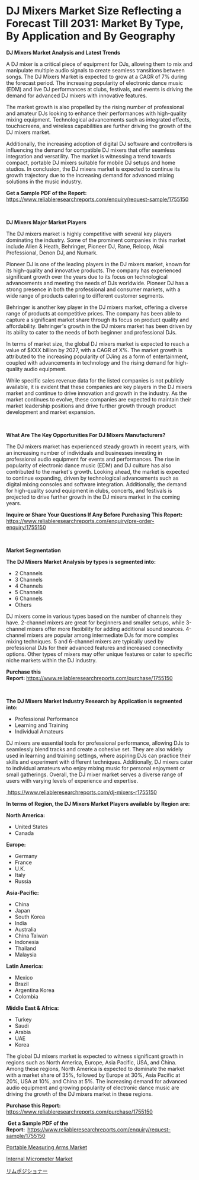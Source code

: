 <p><h1>DJ Mixers Market Size Reflecting a Forecast Till 2031: Market By Type, By Application and By Geography</h1></p><p><strong>DJ Mixers Market Analysis and Latest Trends</strong></p>
<p><p>A DJ mixer is a critical piece of equipment for DJs, allowing them to mix and manipulate multiple audio signals to create seamless transitions between songs. The DJ Mixers Market is expected to grow at a CAGR of 7% during the forecast period. The increasing popularity of electronic dance music (EDM) and live DJ performances at clubs, festivals, and events is driving the demand for advanced DJ mixers with innovative features. </p><p>The market growth is also propelled by the rising number of professional and amateur DJs looking to enhance their performances with high-quality mixing equipment. Technological advancements such as integrated effects, touchscreens, and wireless capabilities are further driving the growth of the DJ mixers market. </p><p>Additionally, the increasing adoption of digital DJ software and controllers is influencing the demand for compatible DJ mixers that offer seamless integration and versatility. The market is witnessing a trend towards compact, portable DJ mixers suitable for mobile DJ setups and home studios. In conclusion, the DJ mixers market is expected to continue its growth trajectory due to the increasing demand for advanced mixing solutions in the music industry.</p></p>
<p><strong>Get a Sample PDF of the Report:&nbsp;</strong> <a href="https://www.reliableresearchreports.com/enquiry/request-sample/1755150">https://www.reliableresearchreports.com/enquiry/request-sample/1755150</a></p>
<p>&nbsp;</p>
<p><strong>DJ Mixers Major Market Players</strong></p>
<p><p>The DJ mixers market is highly competitive with several key players dominating the industry. Some of the prominent companies in this market include Allen & Heath, Behringer, Pioneer DJ, Rane, Reloop, Akai Professional, Denon DJ, and Numark. </p><p>Pioneer DJ is one of the leading players in the DJ mixers market, known for its high-quality and innovative products. The company has experienced significant growth over the years due to its focus on technological advancements and meeting the needs of DJs worldwide. Pioneer DJ has a strong presence in both the professional and consumer markets, with a wide range of products catering to different customer segments. </p><p>Behringer is another key player in the DJ mixers market, offering a diverse range of products at competitive prices. The company has been able to capture a significant market share through its focus on product quality and affordability. Behringer's growth in the DJ mixers market has been driven by its ability to cater to the needs of both beginner and professional DJs.</p><p>In terms of market size, the global DJ mixers market is expected to reach a value of $XXX billion by 2027, with a CAGR of X%. The market growth is attributed to the increasing popularity of DJing as a form of entertainment, coupled with advancements in technology and the rising demand for high-quality audio equipment.</p><p>While specific sales revenue data for the listed companies is not publicly available, it is evident that these companies are key players in the DJ mixers market and continue to drive innovation and growth in the industry. As the market continues to evolve, these companies are expected to maintain their market leadership positions and drive further growth through product development and market expansion.</p></p>
<p>&nbsp;</p>
<p><strong>What Are The Key Opportunities For DJ Mixers Manufacturers?</strong></p>
<p><p>The DJ mixers market has experienced steady growth in recent years, with an increasing number of individuals and businesses investing in professional audio equipment for events and performances. The rise in popularity of electronic dance music (EDM) and DJ culture has also contributed to the market's growth. Looking ahead, the market is expected to continue expanding, driven by technological advancements such as digital mixing consoles and software integration. Additionally, the demand for high-quality sound equipment in clubs, concerts, and festivals is projected to drive further growth in the DJ mixers market in the coming years.</p></p>
<p><strong>Inquire or Share Your Questions If Any Before Purchasing This Report:</strong> <a href="https://www.reliableresearchreports.com/enquiry/pre-order-enquiry/1755150">https://www.reliableresearchreports.com/enquiry/pre-order-enquiry/1755150</a></p>
<p>&nbsp;</p>
<p><strong>Market Segmentation</strong></p>
<p><strong>The DJ Mixers Market Analysis by types is segmented into:</strong></p>
<p><ul><li>2 Channels</li><li>3 Channels</li><li>4 Channels</li><li>5 Channels</li><li>6 Channels</li><li>Others</li></ul></p>
<p><p>DJ mixers come in various types based on the number of channels they have. 2-channel mixers are great for beginners and smaller setups, while 3-channel mixers offer more flexibility for adding additional sound sources. 4-channel mixers are popular among intermediate DJs for more complex mixing techniques. 5 and 6-channel mixers are typically used by professional DJs for their advanced features and increased connectivity options. Other types of mixers may offer unique features or cater to specific niche markets within the DJ industry.</p></p>
<p><strong>Purchase this Report:&nbsp;</strong><a href="https://www.reliableresearchreports.com/purchase/1755150">https://www.reliableresearchreports.com/purchase/1755150</a></p>
<p>&nbsp;</p>
<p><strong>The DJ Mixers Market Industry Research by Application is segmented into:</strong></p>
<p><ul><li>Professional Performance</li><li>Learning and Training</li><li>Individual Amateurs</li></ul></p>
<p><p>DJ mixers are essential tools for professional performance, allowing DJs to seamlessly blend tracks and create a cohesive set. They are also widely used in learning and training settings, where aspiring DJs can practice their skills and experiment with different techniques. Additionally, DJ mixers cater to individual amateurs who enjoy mixing music for personal enjoyment or small gatherings. Overall, the DJ mixer market serves a diverse range of users with varying levels of experience and expertise.</p></p>
<p><a href="https://www.reliableresearchreports.com/dj-mixers-r1755150">&nbsp;https://www.reliableresearchreports.com/dj-mixers-r1755150</a></p>
<p><strong>In terms of Region, the DJ Mixers Market Players available by Region are:</strong></p>
<p>
    <p> <strong> North America: </strong>
        <ul>
            <li>United States</li>
            <li>Canada</li>
        </ul>
        </p> 
    <p> <strong> Europe: </strong>
        <ul>
            <li>Germany</li>
            <li>France</li>
            <li>U.K.</li>
            <li>Italy</li>
            <li>Russia</li>
        </ul>
        </p> 
    <p> <strong> Asia-Pacific: </strong>
        <ul>
            <li>China</li>
            <li>Japan</li>
            <li>South Korea</li>
            <li>India</li>
            <li>Australia</li>
            <li>China Taiwan</li>
            <li>Indonesia</li>
            <li>Thailand</li>
            <li>Malaysia</li>
        </ul>
        </p> 
    <p> <strong> Latin America: </strong>
        <ul>
            <li>Mexico</li>
            <li>Brazil</li>
            <li>Argentina Korea</li>
            <li>Colombia</li>
        </ul>
        </p> 
    <p> <strong> Middle East & Africa: </strong>
        <ul>
            <li>Turkey</li>
            <li>Saudi</li>
            <li>Arabia</li>
            <li>UAE</li>
            <li>Korea</li>
        </ul>
    </p>
    </p>
<p><p>The global DJ mixers market is expected to witness significant growth in regions such as North America, Europe, Asia Pacific, USA, and China. Among these regions, North America is expected to dominate the market with a market share of 35%, followed by Europe at 30%, Asia Pacific at 20%, USA at 10%, and China at 5%. The increasing demand for advanced audio equipment and growing popularity of electronic dance music are driving the growth of the DJ mixers market in these regions.</p></p>
<p><strong>Purchase this Report: </strong><a href="https://www.reliableresearchreports.com/purchase/1755150">https://www.reliableresearchreports.com/purchase/1755150</a></p>
<p>&nbsp;<strong>Get a Sample PDF of the Report:&nbsp;&nbsp;</strong><a href="https://www.reliableresearchreports.com/enquiry/request-sample/1755150">https://www.reliableresearchreports.com/enquiry/request-sample/1755150</a></p>
<p><strong></strong></p>
<p><p><a href="https://github.com/changoleonlaverguenzanoexiste/Market-Research-Report-List-3/blob/main/portable-measuring-arms-market.md">Portable Measuring Arms Market</a></p><p><a href="https://github.com/dimitrishawkinswaynenp91rgz/Market-Research-Report-List-2/blob/main/internal-micrometer-market.md">Internal Micrometer Market</a></p><p><a href="https://github.com/one-cool-chick/Market-Research-Report-List-1/blob/main/208156232352.md">リムポジショナー</a></p></p>